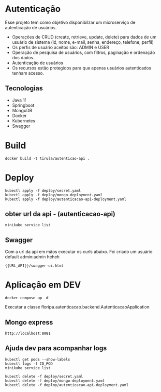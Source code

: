 # Autenticação

Esse projeto tem como objetivo disponibilzar um microserviço de autenticação de usuários.

- Operações de CRUD (create, retrieve, update, delete) para dados de um usuário de sistema (id, nome, e-mail, senha, endereço, telefone, perfil) 
- Os perfis de usuário aceitos são: ADMIN e USER 
- Operação de pesquisa de usuários, com filtros, paginação e ordenação dos dados. 
- Autenticação de usuários 
- Os recursos estão protegidos para que apenas usuários autenticados tenham acesso. 

## Tecnologias

- Java 11
- Springboot
- MongoDB
- Docker
- Kubernetes
- Swagger



# Build
```
docker build -t tirula/autenticao-api .
```

# Deploy
```
kubectl apply -f deploy/secret.yaml
kubectl apply -f deploy/mongo-deployment.yaml
kubectl apply -f deploy/autenticacao-api-deployment.yaml
```
## obter url da api - (autenticacao-api)

```
minikube service list
```


## Swagger

Com a url da api em mãos executar os curls abaixo. Foi criado um usuário default admin:admin heheh

```
{{URL_API}}/swagger-ui.html
```

# Aplicação em DEV

```.env
docker-compose up -d
```

Executar a classe floripa.autenticacao.backend.AutenticacaoApplication

## Mongo express

```.env
http://localhost:8081
```

## Ajuda dev para acompanhar logs

```.env
kubectl get pods --show-labels
kubectl logs -f ID_POD
minikube service list
```

```.env
kubectl delete -f deploy/secret.yaml
kubectl delete -f deploy/mongo-deployment.yaml
kubectl delete -f deploy/autenticacao-api-deployment.yaml

```
